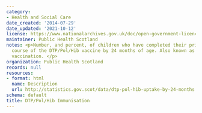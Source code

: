 ```yaml
---
category:
- Health and Social Care
date_created: '2014-07-29'
date_updated: '2021-10-12'
license: https://www.nationalarchives.gov.uk/doc/open-government-licence/version/3/
maintainer: Public Health Scotland
notes: <p>Number, and percent, of children who have completed their primary immunisation
  course of the DTP/Pol/Hib vaccine by 24 months of age. Also known as the '5-in-1'
  vaccination. </p>
organization: Public Health Scotland
records: null
resources:
- format: html
  name: Description
  url: http://statistics.gov.scot/data/dtp-pol-hib-uptake-by-24-months
schema: default
title: DTP/Pol/Hib Immunisation
---
```


